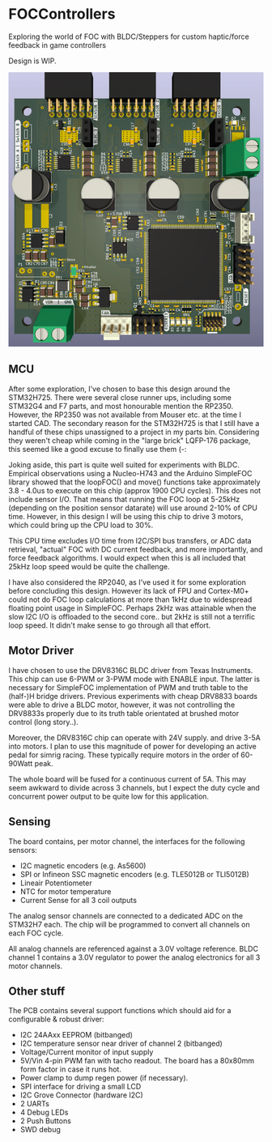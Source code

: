 # FOCControllers
Exploring the world of FOC with BLDC/Steppers for custom haptic/force feedback in game controllers

Design is WIP.

![PCB](doc/board.webp "PCB")

## MCU
After some exploration, I've chosen to base this design around the STM32H725. There were several close runner ups, including some STM32G4 and F7 parts, and most honourable mention the RP2350. However, the RP2350 was not available from Mouser etc. at the time I started CAD. 
The secondary reason for the STM32H725 is that I still have a handful of these chips unassigned to a project in my parts bin. Considering they weren't cheap while coming in the "large brick" LQFP-176 package, this seemed like a good excuse to finally use them (-: 

Joking aside, this part is quite well suited for experiments with BLDC. Empirical observations using a Nucleo-H743 and the Arduino SimpleFOC library showed that the loopFOC() and move() functions take approximately 3.8 - 4.0us to execute on this chip (approx 1900 CPU cycles). This does not include sensor I/O. That means that running the FOC loop at 5-25kHz (depending on the position sensor datarate) will use around 2-10\% of CPU time. However, in this design I will be using this chip to drive 3 motors, which could bring up the CPU load to 30\%. 

This CPU time excludes I/O time from I2C/SPI bus transfers, or ADC data retrieval, "actual" FOC with DC current feedback, and more importantly, and force feedback algorithms. I would expect when this is all included that 25kHz loop speed would be quite the challenge.

I have also considered the RP2040, as I've used it for some exploration before concluding this design. However its lack of FPU and Cortex-M0+ could not do FOC loop calculations at more than 1kHz due to widespread floating point usage in SimpleFOC. Perhaps 2kHz was attainable when the slow I2C I/O is offloaded to the second core.. but 2kHz is still not a terrific loop speed. It didn't make sense to go through all that effort.

## Motor Driver
I have chosen to use the DRV8316C BLDC driver from Texas Instruments. This chip can use 6-PWM or 3-PWM mode with ENABLE input. The latter is necessary for SimpleFOC implementation of PWM and truth table to the (half-)H bridge drivers. Previous experiments with cheap DRV8833 boards were able to drive a BLDC motor, however, it was not controlling the DRV8833s properly due to its truth table orientated at brushed motor control (long story..). 

Moreover, the DRV8316C chip can operate with 24V supply. and drive 3-5A into motors. I plan to use this magnitude of power for developing an active pedal for simrig racing. These typically require motors in the order of 60-90Watt peak. 

The whole board will be fused for a continuous current of 5A. This may seem awkward to divide across 3 channels, but I expect the duty cycle and concurrent power output to be quite low for this application.

##  Sensing
The board contains, per motor channel, the interfaces for the following sensors:

- I2C magnetic encoders (e.g. As5600)
- SPI or Infineon SSC magnetic encoders (e.g. TLE5012B or TLI5012B)
- Lineair Potentiometer
- NTC for motor temperature
- Current Sense for all 3 coil outputs

The analog sensor channels are connected to a dedicated ADC on the STM32H7 each. The chip will be programmed to convert all channels on each FOC cycle.

All analog channels are referenced against a 3.0V voltage reference. BLDC channel 1 contains a 3.0V regulator to power the analog electronics for all 3 motor channels.

## Other stuff
The PCB contains several support functions which should aid for a configurable & robust driver:

- I2C 24AAxx EEPROM (bitbanged)
- I2C temperature sensor near driver of channel 2 (bitbanged)
- Voltage/Current monitor of input supply
- 5V/Vin 4-pin PWM fan with tacho readout. The board has a 80x80mm form factor in case it runs hot.
- Power clamp to dump regen power (if necessary).
- SPI interface for driving a small LCD
- I2C Grove Connector (hardware I2C)
- 2 UARTs
- 4 Debug LEDs
- 2 Push Buttons
- SWD debug